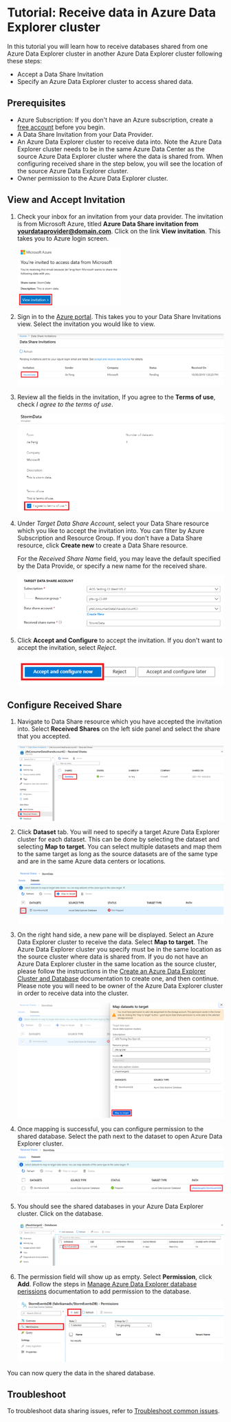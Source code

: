 # Tutorial: Receive data in Azure Data Explorer cluster 

In this tutorial you will learn how to receive databases shared from one Azure Data Explorer cluster in another Azure Data Explorer cluster following these steps:

* Accept a Data Share Invitation
* Specify an Azure Data Explorer cluster to access shared data. 

## Prerequisites

* Azure Subscription: If you don't have an Azure subscription, create a [free account](https://azure.microsoft.com/free/) before you begin.
* A Data Share Invitation from your Data Provider.
* An Azure Data Explorer cluster to receive data into. Note the Azure Data Explorer cluster needs to be in the same Azure Data Center as the source Azure Data Explorer cluster where the data is shared from. When configuring received share in the step below, you will see the location of the source Azure Data Explorer cluster.
* Owner permission to the Azure Data Explorer cluster.

## View and Accept Invitation

1. Check your inbox for an invitation from your data provider. The invitation is from Microsoft Azure, titled **Azure Data Share invitation from <yourdataprovider@domain.com>**. Click on the link **View invitation**. This takes you to Azure login screen.

    <img src="./media/invitation-email.png" width="50%">  

1. Sign in to the [Azure portal](https://portal.azure.com/). This takes you to your Data Share Invitations view. Select the invitation you would like to view. 

    <img src="./media/invitations.png">  

1. Review all the fields in the invitation, If you agree to the **Terms of use**, check *I agree to the terms of use*. 

    <img src="./media/terms-of-use.png">  

1. Under *Target Data Share Account*, select your Data Share resource which you like to accept the invitation into. You can filter by Azure Subscription and Resource Group. If you don't have a Data Share resource, click **Create new** to create a Data Share resource. 

    For the *Received Share Name* field, you may leave the default specified by the Data Provide, or specify a new name for the received share. 

    <img src="./media/target-data-share.png">  

1. Click **Accept and Configure** to accept the invitation. If you don't want to accept the invitation, select *Reject*. 

    <img src="./media/accept-options.png">  


## Configure Received Share
1. Navigate to Data Share resource which you have accepted the invitation into.  Select **Received Shares** on the left side panel and select the share that you accepted. 

    <img src="./media/received-share.png">  

1. Click **Dataset** tab. You will need to specify a target Azure Data Explorer cluster for each dataset. This can be done by selecting the dataset and selecting **Map to target**. You can select multiple datasets and map them to the same target as long as the source datasets are of the same type and are in the same Azure data centers or locations. 

    <img src="./media/received-share-dataset.png">  

1. On the right hand side, a new pane will be displayed. Select an Azure Data Explorer cluster to receive the data. Select **Map to target**. The Azure Data Explorer cluster you specify must be in the same location as the source cluster where data is shared from. If you do not have an Azure Data Explorer cluster in the same location as the source cluster, please follow the instructions in the [Create an Azure Data Explorer Cluster and Database](https://docs.microsoft.com/azure/data-explorer/create-cluster-database-portal) documentation to create one, and then continue. Please note you will need to be owner of the Azure Data Explorer cluster in order to receive data into the cluster.

    <img src="./media/map-dataset.png">  

1. Once mapping is successful, you can configure permission to the shared database. Select the path next to the dataset to open Azure Data Explorer cluster.
    <img src="./media/dataset-mapped.png" >  

1. You should see the shared databases in your Azure Data Explorer cluster. Click on the database.
    
    <img src="./media/target-adx.png" >  
    
1. The permission field will show up as empty. Select **Permission**, click **Add**. Follow the steps in [Manage Azure Data Explorer database perissions](https://docs.microsoft.com/en-us/azure/data-explorer/manage-database-permissions) documentation to add permission to the database.

    <img src="./media/shared-db-permission.png" >
    
You can now query the data in the shared database.
    
## Troubleshoot
To troubleshoot data sharing issues, refer to [Troubleshoot common issues](troubleshoot-adx-sharing.md).

